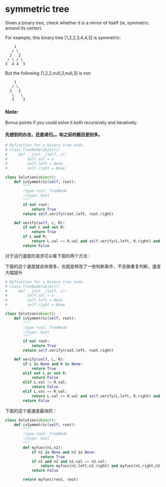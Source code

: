 # symmetric tree

Given a binary tree, check whether it is a mirror of itself (ie, symmetric around its center).

For example, this binary tree [1,2,2,3,4,4,3] is symmetric:
```
    1
   / \
  2   2
 / \ / \
3  4 4  3
```
But the following [1,2,2,null,3,null,3] is not:
```
    1
   / \
  2   2
   \   \
   3    3
```
### Note:
Bonus points if you could solve it both recursively and iteratively.

#### 先想到的办法，还是递归。。和之前的题目差别多。

```python
# Definition for a binary tree node.
# class TreeNode(object):
#     def __init__(self, x):
#         self.val = x
#         self.left = None
#         self.right = None

class Solution(object):
    def isSymmetric(self, root):
        """
        :type root: TreeNode
        :rtype: bool
        """
        if not root:
            return True
        return self.verify(root.left, root.right)

    def verify(self, L, R):
        if not L and not R:
            return True
        if L and R:
            return L.val == R.val and self.verify(L.left, R.right) and self.verify(L.right, R.left)
        return False

```

对于运行速度的渴求可以看下面的两个方法：

下面的这个速度就会快很多，也就是修改了一些判断条件，不去做重复判断，速度大幅提升

```python
# Definition for a binary tree node.
# class TreeNode(object):
#     def __init__(self, x):
#         self.val = x
#         self.left = None
#         self.right = None

class Solution(object):
    def isSymmetric(self, root):
        """
        :type root: TreeNode
        :rtype: bool
        """
        if not root:
            return True
        return self.verify(root.left, root.right)

    def verify(self, L, R):
        if L is None and R is None:
            return True
        elif not L or not R:
            return False
        elif L.val != R.val:
            return False
        elif L.val == R.val:
            return L.val == R.val and self.verify(L.left, R.right) and self.verify(L.right, R.left)
        return False

```

下面的这个是速度最快的：

```python
class Solution(object):
    def isSymmetric(self, root):
        """
        :type root: TreeNode
        :rtype: bool
        """
        def myfunc(n1,n2):
            if n1 is None and n2 is None:
                return True
            if n1 and n2 and n1.val == n2.val:
                return myfunc(n1.left,n2.right) and myfunc(n1.right,n2.left)
            return False

        return myfunc(root, root)
```
